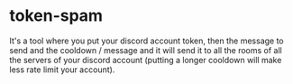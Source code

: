 # token-spam
It's a tool where you put your discord account token, then the message to send and the cooldown / message and it will send it to all the rooms of all the servers of your discord account (putting a longer cooldown will make less rate limit your account).
